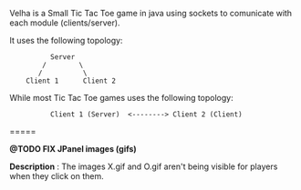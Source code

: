 Velha is a Small Tic Tac Toe  game in java using sockets to comunicate with each module (clients/server).

It uses the following topology:


              Server
            /        \
           /          \
        Client 1      Client 2

While most Tic Tac Toe games uses the following topology:


              Client 1 (Server)  <--------> Client 2 (Client)


=====

**@TODO FIX JPanel images (gifs)**

**Description** : The images X.gif and O.gif aren't being visible for players when they click on them.



